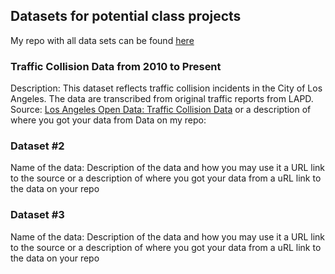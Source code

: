 ## Datasets for potential class projects
My repo with all data sets can be found [here](https://github.com/cachu28/up206-carolyn/tree/main/data)

### Traffic Collision Data from 2010 to Present
Description: This dataset reflects traffic collision incidents in the City of Los Angeles. The data are transcribed from original traffic reports from LAPD.
Source: [Los Angeles Open Data: Traffic Collision Data](https://data.lacity.org/Public-Safety/Traffic-Collision-Data-from-2010-to-Present/d5tf-ez2w) or a description of where you got your data from
Data on my repo:

### Dataset #2

Name of the data:
Description of the data and how you may use it
a URL link to the source or a description of where you got your data from
a uRL link to the data on your repo

### Dataset #3
Name of the data:
Description of the data and how you may use it
a URL link to the source or a description of where you got your data from
a uRL link to the data on your repo
